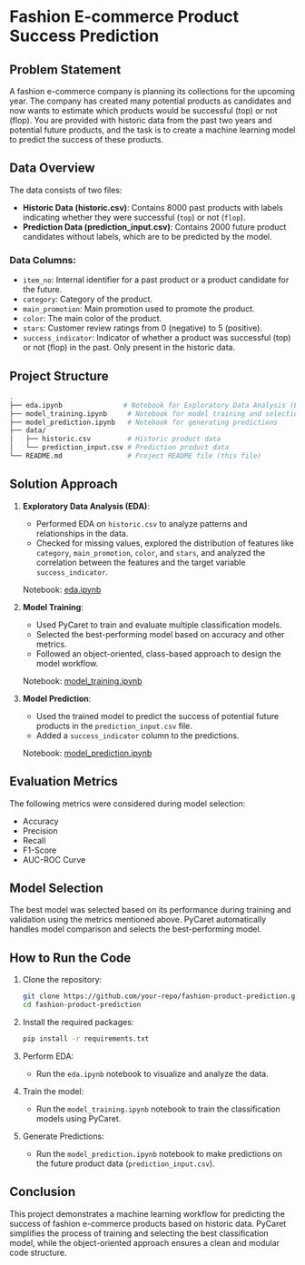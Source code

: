 # Fashion E-commerce Product Success Prediction

## Problem Statement
A fashion e-commerce company is planning its collections for the upcoming year. The company has created many potential products as candidates and now wants to estimate which products would be successful (top) or not (flop). You are provided with historic data from the past two years and potential future products, and the task is to create a machine learning model to predict the success of these products.

## Data Overview
The data consists of two files:
- **Historic Data (historic.csv)**: Contains 8000 past products with labels indicating whether they were successful (`top`) or not (`flop`).
- **Prediction Data (prediction_input.csv)**: Contains 2000 future product candidates without labels, which are to be predicted by the model.

### Data Columns:
- `item_no`: Internal identifier for a past product or a product candidate for the future.
- `category`: Category of the product.
- `main_promotion`: Main promotion used to promote the product.
- `color`: The main color of the product.
- `stars`: Customer review ratings from 0 (negative) to 5 (positive).
- `success_indicator`: Indicator of whether a product was successful (top) or not (flop) in the past. Only present in the historic data.

## Project Structure
```bash
.
├── eda.ipynb               # Notebook for Exploratory Data Analysis (EDA)
├── model_training.ipynb     # Notebook for model training and selection
├── model_prediction.ipynb   # Notebook for generating predictions
├── data/
│   ├── historic.csv         # Historic product data
│   └── prediction_input.csv # Prediction product data
└── README.md                # Project README file (this file)
```

## Solution Approach
1. **Exploratory Data Analysis (EDA)**: 
   - Performed EDA on `historic.csv` to analyze patterns and relationships in the data.
   - Checked for missing values, explored the distribution of features like `category`, `main_promotion`, `color`, and `stars`, and analyzed the correlation between the features and the target variable `success_indicator`.
   
   Notebook: [eda.ipynb](eda.ipynb)

2. **Model Training**:
   - Used PyCaret to train and evaluate multiple classification models.
   - Selected the best-performing model based on accuracy and other metrics.
   - Followed an object-oriented, class-based approach to design the model workflow.
   
   Notebook: [model_training.ipynb](model_training.ipynb)

3. **Model Prediction**:
   - Used the trained model to predict the success of potential future products in the `prediction_input.csv` file.
   - Added a `success_indicator` column to the predictions.
   
   Notebook: [model_prediction.ipynb](model_prediction.ipynb)

## Evaluation Metrics
The following metrics were considered during model selection:
- Accuracy
- Precision
- Recall
- F1-Score
- AUC-ROC Curve

## Model Selection
The best model was selected based on its performance during training and validation using the metrics mentioned above. PyCaret automatically handles model comparison and selects the best-performing model.

## How to Run the Code
1. Clone the repository:
   ```bash
   git clone https://github.com/your-repo/fashion-product-prediction.git
   cd fashion-product-prediction
   ```

2. Install the required packages:
   ```bash
   pip install -r requirements.txt
   ```

3. Perform EDA:
   - Run the `eda.ipynb` notebook to visualize and analyze the data.

4. Train the model:
   - Run the `model_training.ipynb` notebook to train the classification models using PyCaret.

5. Generate Predictions:
   - Run the `model_prediction.ipynb` notebook to make predictions on the future product data (`prediction_input.csv`).

## Conclusion
This project demonstrates a machine learning workflow for predicting the success of fashion e-commerce products based on historic data. PyCaret simplifies the process of training and selecting the best classification model, while the object-oriented approach ensures a clean and modular code structure.
